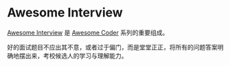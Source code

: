 # Awesome Interview

[Awesome Interview]() 是 [Awesome Coder]() 系列的重要组成。

好的面试题目不应出其不意，或者过于偏门，而是堂堂正正，将所有的问题答案明确地摆出来，考校候选人的学习与理解能力。
